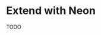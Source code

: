 # Extend with Neon

TODO

<!-- ```ts
import { neon, neonConfig } from '@neondatabase/serverless'
import { drizzle } from 'drizzle-orm/neon-http'

import { env } from '@acme/env'

import * as schema from './schema'

neonConfig.fetchConnectionCache = true

const client = neon(env.DATABASE_URL)

export * from 'drizzle-orm'

export const db = drizzle(client, {
  logger: env.NODE_ENV === 'development',
  schema,
})
``` -->
